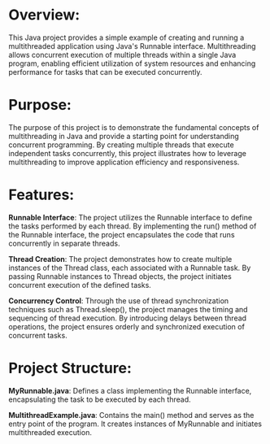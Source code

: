 # Overview:

This Java project provides a simple example of creating and running a multithreaded application using Java's Runnable interface. Multithreading allows concurrent execution of multiple threads within a single Java program, enabling efficient utilization of system resources and enhancing performance for tasks that can be executed concurrently.

# Purpose:

The purpose of this project is to demonstrate the fundamental concepts of multithreading in Java and provide a starting point for understanding concurrent programming. By creating multiple threads that execute independent tasks concurrently, this project illustrates how to leverage multithreading to improve application efficiency and responsiveness.

# Features:

**Runnable Interface**: The project utilizes the Runnable interface to define the tasks performed by each thread. By implementing the run() method of the Runnable interface, the project encapsulates the code that runs concurrently in separate threads.

**Thread Creation**: The project demonstrates how to create multiple instances of the Thread class, each associated with a Runnable task. By passing Runnable instances to Thread objects, the project initiates concurrent execution of the defined tasks.

**Concurrency Control**: Through the use of thread synchronization techniques such as Thread.sleep(), the project manages the timing and sequencing of thread execution. By introducing delays between thread operations, the project ensures orderly and synchronized execution of concurrent tasks.

# Project Structure:

**MyRunnable.java**: Defines a class implementing the Runnable interface, encapsulating the task to be executed by each thread.

**MultithreadExample.java**: Contains the main() method and serves as the entry point of the program. It creates instances of MyRunnable and initiates multithreaded execution.

